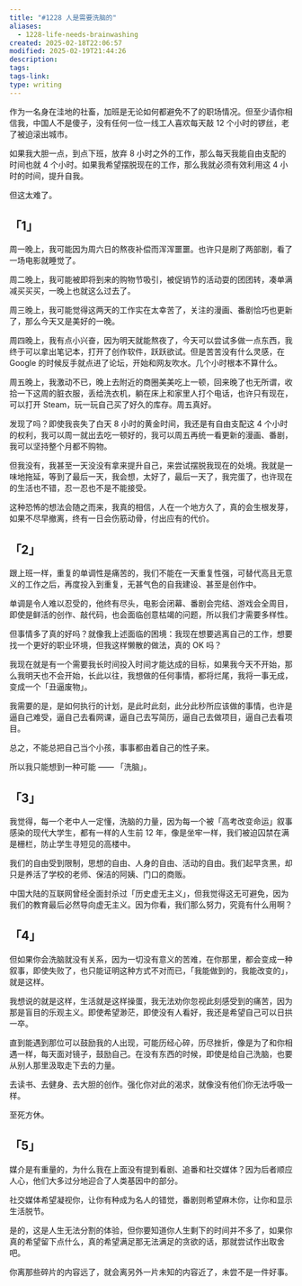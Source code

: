 ```yaml
---
title: "#1228 人是需要洗脑的"
aliases:
  - 1228-life-needs-brainwashing
created: 2025-02-18T22:06:57
modified: 2025-02-19T21:44:26
description: 
tags: 
tags-link: 
type: writing
---
```


作为一名身在洼地的社畜，加班是无论如何都避免不了的职场情况。但至少请你相信我，中国人不是傻子，没有任何一位一线工人喜欢每天敲 12 个小时的锣丝，老了被迫滚出城市。

如果我大胆一点，到点下班，放弃 8 小时之外的工作，那么每天我能自由支配的时间也就 4 个小时。如果我希望摆脱现在的工作，那么我就必须有效利用这 4 小时的时间，提升自我。

但这太难了。

## 「1」

周一晚上，我可能因为周六日的熬夜补偿而浑浑噩噩。也许只是刷了两部剧，看了一场电影就睡觉了。

周二晚上，我可能被即将到来的购物节吸引，被促销节的活动耍的团团转，凑单满减买买买，一晚上也就这么过去了。

周三晚上，我可能觉得这两天的工作实在太幸苦了，关注的漫画、番剧恰巧也更新了，那么今天又是美好的一晚。

周四晚上，我有点小兴奋，因为明天就能熬夜了，今天可以尝试多做一点东西，我终于可以拿出笔记本，打开了创作软件，跃跃欲试。但是苦苦没有什么灵感，在 Google 的时候反手就点进了论坛，开始和网友吹水。几个小时根本不算什么。

周五晚上，我激动不已，晚上去附近的商圈美美吃上一顿，回来晚了也无所谓，收拾一下这周的脏衣服，丢给洗衣机，躺在床上和家里人打个电话，也许只有现在，可以打开 Steam，玩一玩自己买了好久的库存。周五真好。

发现了吗？即使我丧失了白天 8 小时的黄金时间，我还是有自由支配这 4 个小时的权利，我可以周一就出去吃一顿好的，我可以周五再统一看更新的漫画、番剧，我可以坚持整个月都不购物。

但我没有，我甚至一天没没有拿来提升自己，来尝试摆脱我现在的处境。我就是一味地拖延，等到了最后一天，我会想，太好了，最后一天了，我完蛋了，也许现在的生活也不错，忍一忍也不是不能接受。

这种恐怖的想法会随之而来，我真的相信，人在一个地方久了，真的会生根发芽，如果不尽早撤离，终有一日会伤筋动骨，付出应有的代价。

## 「2」

跟上班一样，重复的单调性是痛苦的，我们不能在一天重复性强，可替代高且无意义的工作之后，再度投入到重复，无甚气色的自我建设、甚至是创作中。

单调是令人难以忍受的，他终有尽头，电影会闭幕、番剧会完结、游戏会全周目，即使是鲜活的创作、敲代码，也会面临创意枯竭的问题，所以我们才需要多样性。

但事情多了真的好吗？就像我上述面临的困境：我现在想要逃离自己的工作，想要找一个更好的职业环境，但我这样懒散的做法，真的 OK 吗？

我现在就是有一个需要我长时间投入时间才能达成的目标，如果我今天不开始，那么我明天也不会开始，长此以往，我想做的任何事情，都将烂尾，我将一事无成，变成一个「丑逼废物」。

我需要的是，是如何执行的计划，是此时此刻，此分此秒所应该做的事情，也许是逼自己难受，逼自己去看网课，逼自己去写简历，逼自己去做项目，逼自己去看项目。

总之，不能总把自己当个小孩，事事都由着自己的性子来。

所以我只能想到一种可能 —— 「洗脑」。

## 「3」

我觉得，每一个老中人一定懂，洗脑的力量，因为每一个被「高考改变命运」叙事感染的现代大学生，都有一样的人生前 12 年，像是坐牢一样，我们被迫囚禁在满是栅栏，防止学生寻短见的高楼中。

我们的自由受到限制，思想的自由、人身的自由、活动的自由。我们起早贪黑，却只是养活了学校的老师、保洁的阿姨、门口的商贩。

中国大陆的互联网曾经全面封杀过「历史虚无主义」，但我觉得这无可避免，因为我们的教育最后必然导向虚无主义。因为你看，我们那么努力，究竟有什么用啊？

## 「4」

但如果你会洗脑就没有关系，因为一切没有意义的苦难，在你那里，都会变成一种叙事，即使失败了，也只能证明这种方式不对而已，「我能做到的，我能改变的」，就是这样。

我想说的就是这样，生活就是这样操蛋，我无法劝你忽视此刻感受到的痛苦，因为那是盲目的乐观主义。即使希望渺茫，即使没有人看好，我还是希望自己可以日拱一卒。

直到能遇到那位可以鼓励我的人出现，可能历经心碎，历尽挫折，像是为了和你相遇一样，每天面对镜子，鼓励自己。在没有东西的时候，即使是给自己洗脑，也要从别人那里汲取走下去的力量。

去读书、去健身、去大胆的创作。强化你对此的渴求，就像没有他们你无法呼吸一样。

至死方休。

## 「5」

媒介是有重量的，为什么我在上面没有提到看剧、追番和社交媒体？因为后者顺应人心，他们大多过分地迎合了人类基因中的部分。

社交媒体希望凝视你，让你有种成为名人的错觉，番剧则希望麻木你，让你和显示生活脱节。

是的，这是人生无法分割的体验，但你要知道你人生剩下的时间并不多了，如果你真的希望留下点什么，真的希望满足那无法满足的贪欲的话，那就尝试作出取舍吧。

你离那些碎片的内容远了，就会离另外一片未知的内容近了，未尝不是一件好事。
